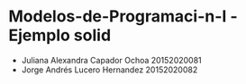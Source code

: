 # Modelos-de-Programaci-n-I -Ejemplo solid

* Juliana Alexandra Capador Ochoa 20152020081
* Jorge Andrés Lucero Hernandez 20152020082
